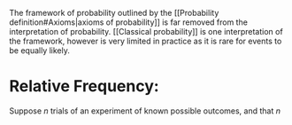 
The framework of probability outlined by the [[Probability definition#Axioms|axioms of probability]] is far removed from the interpretation of probability. [[Classical probability]] is one interpretation of the framework, however is very limited in practice as it is rare for events to be equally likely.

# Relative Frequency:

Suppose $n$ trials of an experiment of known possible outcomes, and that $n$